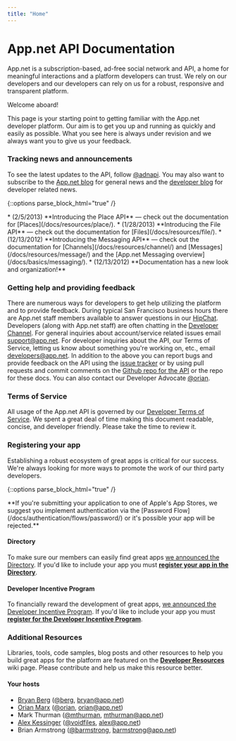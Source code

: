 ```yaml
---
title: "Home"
---
```


# App.net API Documentation

App.net is a subscription-based, ad-free social network and API, a home for meaningful interactions and a platform developers can trust. We rely on our developers and our developers can rely on us for a robust, responsive and transparent platform. 

Welcome aboard!

This page is your starting point to getting familiar with the App.net developer platform. Our aim is to get you up and running as quickly and easily as possible. What you see here is always under revision and we always want you to give us your feedback.

### Tracking news and announcements

To see the latest updates to the API, follow [@adnapi](http://alpha.app.net/adnapi). You may also want to subscribe to the [App.net blog](http://blog.app.net/) for general news and the [developer blog](http://devblog.app.net/) for developer related news.

{::options parse_block_html="true" /}
<div class="alert alert-success alert-block">
* (2/5/2013) **Introducing the Place API** — check out the documentation for [Places](/docs/resources/place/).
* (1/28/2013) **Introducing the File API** — check out the documentation for [Files](/docs/resources/file/).
* (12/13/2012) **Introducing the Messaging API** — check out the documentation for [Channels](/docs/resources/channel/) and [Messages](/docs/resources/message/) and the [App.net Messaging overview](/docs/basics/messaging/).
* (12/13/2012) **Documentation has a new look and organization!**
</div>

### Getting help and providing feedback

There are numerous ways for developers to get help utilizing the platform and to provide feedback. During typical San Francisco business hours there are App.net staff members available to answer questions in our [HipChat](http://www.hipchat.com/garqCaGOZ). Developers (along with App.net staff) are often chatting in the [Developer Channel](http://patter-app.net/room.html?channel=1383). For general inquiries about account/service related issues email [support@app.net](mailto:support@app.net). For developer inquiries about the API, our Terms of Service, letting us know about something you're working on, etc., email [developers@app.net](mailto:developers@app.net). In addition to the above you can report bugs and provide feedback on the API using the [issue tracker](https://github.com/appdotnet/api-spec/issues) or by using pull requests and commit comments on the [Github repo for the API](https://github.com/appdotnet/api-spec/) or the repo for these docs. You can also contact our Developer Advocate [@orian](http://alpha.app.net/orian).

### Terms of Service

All usage of the App.net API is governed by our [Developer Terms of Service]( https://account.app.net/legal/developer-terms/). We spent a great deal of time making this document readable, concise, and developer friendly. Please take the time to review it. 

### Registering your app

Establishing a robust ecosystem of great apps is critical for our success. We're always looking for more ways to promote the work of our third party developers.

{::options parse_block_html="true" /}
<div class="alert alert-error alert-block">
**If you're submitting your application to one of Apple's App Stores, we suggest you implement authentication via the [Password Flow](/docs/authentication/flows/password/) or it's possible your app will be rejected.**
</div>

#### Directory

To make sure our members can easily find great apps [we announced the Directory](http://blog.app.net/2012/10/17/app-net-directory/). If you'd like to include your app you must [**register your app in the Directory**](https://alpha.app.net/developer/apps/).

#### Developer Incentive Program

To financially reward the development of great apps, [we announced the Developer Incentive Program](http://blog.app.net/2012/09/27/announcing-the-app-net-developer-incentive-program/). If you'd like to include your app you must [**register for the Developer Incentive Program**](https://alpha.app.net/developer/enrollment/). 

### Additional Resources

Libraries, tools, code samples, blog posts and other resources to help you build great apps for the platform are featured on the [**Developer Resources**](https://github.com/appdotnet/api-spec/wiki/Developer-Resources) wiki page. Please contribute and help us make this resource better.

#### Your hosts

* [Bryan Berg](http://ber.gd) ([@berg](https://alpha.app.net/berg), [bryan@app.net](mailto:bryan@app.net))
* [Orian Marx](http://orianmarx.com) ([@orian](https://alpha.app.net/orian), [orian@app.net](mailto:orian@app.net))
* Mark Thurman ([@mthurman](https://alpha.app.net/mthurman), [mthurman@app.net](mthurman@app.net))
* [Alex Kessinger](http://alexkessinger.net) ([@voidfiles](https://alpha.app.net/voidfiles), [alex@app.net](mailto:alex@app.net))
* Brian Armstrong ([@barmstrong](https://alpha.app.net/barmstrong), [barmstrong@app.net](mailto:barmstrong@app.net))
